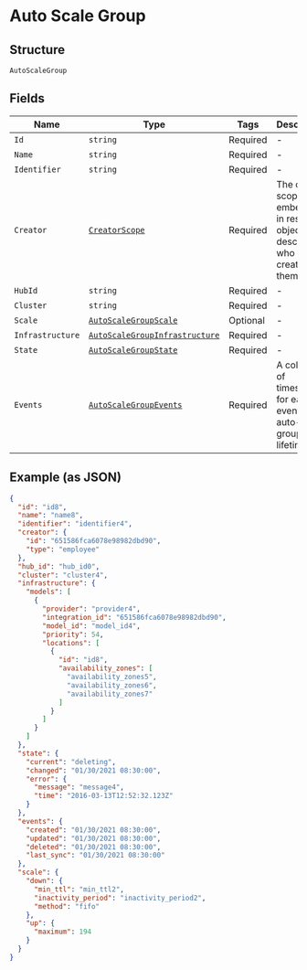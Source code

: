 
# Auto Scale Group

## Structure

`AutoScaleGroup`

## Fields

| Name | Type | Tags | Description |
|  --- | --- | --- | --- |
| `Id` | `string` | Required | - |
| `Name` | `string` | Required | - |
| `Identifier` | `string` | Required | - |
| `Creator` | [`CreatorScope`](../../doc/models/creator-scope.md) | Required | The creator scope is embedded in resource objects to describe who created them |
| `HubId` | `string` | Required | - |
| `Cluster` | `string` | Required | - |
| `Scale` | [`AutoScaleGroupScale`](../../doc/models/auto-scale-group-scale.md) | Optional | - |
| `Infrastructure` | [`AutoScaleGroupInfrastructure`](../../doc/models/auto-scale-group-infrastructure.md) | Required | - |
| `State` | [`AutoScaleGroupState`](../../doc/models/auto-scale-group-state.md) | Required | - |
| `Events` | [`AutoScaleGroupEvents`](../../doc/models/auto-scale-group-events.md) | Required | A collection of timestamps for each event in the auto-scale group's lifetime. |

## Example (as JSON)

```json
{
  "id": "id8",
  "name": "name8",
  "identifier": "identifier4",
  "creator": {
    "id": "651586fca6078e98982dbd90",
    "type": "employee"
  },
  "hub_id": "hub_id0",
  "cluster": "cluster4",
  "infrastructure": {
    "models": [
      {
        "provider": "provider4",
        "integration_id": "651586fca6078e98982dbd90",
        "model_id": "model_id4",
        "priority": 54,
        "locations": [
          {
            "id": "id8",
            "availability_zones": [
              "availability_zones5",
              "availability_zones6",
              "availability_zones7"
            ]
          }
        ]
      }
    ]
  },
  "state": {
    "current": "deleting",
    "changed": "01/30/2021 08:30:00",
    "error": {
      "message": "message4",
      "time": "2016-03-13T12:52:32.123Z"
    }
  },
  "events": {
    "created": "01/30/2021 08:30:00",
    "updated": "01/30/2021 08:30:00",
    "deleted": "01/30/2021 08:30:00",
    "last_sync": "01/30/2021 08:30:00"
  },
  "scale": {
    "down": {
      "min_ttl": "min_ttl2",
      "inactivity_period": "inactivity_period2",
      "method": "fifo"
    },
    "up": {
      "maximum": 194
    }
  }
}
```

